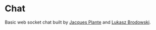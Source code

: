 # Chat

Basic web socket chat built by [Jacques Plante](https://github.com/JPlante9117) and [Lukasz Brodowski](https://github.com/lukebro).